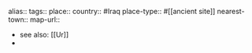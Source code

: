 alias::
tags::
place::
country:: #Iraq 
place-type:: #[[ancient site]] 
nearest-town::
map-url::

- see also: [[Ur]]
-